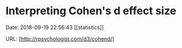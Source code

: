 # Interpreting Cohen&#39;s d effect size

Date: 2018-09-19 22:56:43
[[statistics]]

URL: [http://rpsychologist.com/d3/cohend/]
